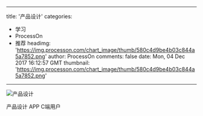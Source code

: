 
---
title: '产品设计'
categories: 
 - 学习
 - ProcessOn
 - 推荐
headimg: 'https://img.processon.com/chart_image/thumb/580c4d9be4b03c844a5a7852.png'
author: ProcessOn
comments: false
date: Mon, 04 Dec 2017 16:12:57 GMT
thumbnail: 'https://img.processon.com/chart_image/thumb/580c4d9be4b03c844a5a7852.png'
---

<div>   
<img class="thumb" alt="产品设计" src="https://img.processon.com/chart_image/thumb/580c4d9be4b03c844a5a7852.png" referrerpolicy="no-referrer">
<p>产品设计 APP C端用户</p>  
</div>
            